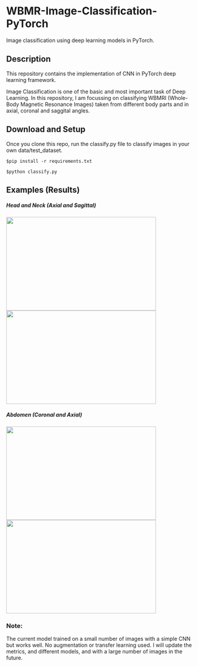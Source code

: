# WBMR-Image-Classification-PyTorch
Image classification using deep learning models in PyTorch.

## Description
This repository contains the implementation of CNN in PyTorch deep learning framework.

Image Classification is one of the basic and most important task of Deep Learning. In this repository, I am focussing on classifying WBMRI (Whole-Body Magnetic Resonance Images)  taken from different body parts and in axial, coronal and saggital angles.

## Download and Setup
Once you clone this repo, run the classify.py file to classify images in your own data/test_dataset.  

```
$pip install -r requirements.txt

$python classify.py
```

## Examples (Results)
##### Head and Neck (Axial and Sagittal) 
<div>
<img src="https://user-images.githubusercontent.com/3885659/77395146-d721e200-6d98-11ea-85b4-b8171be731bf.png" height="250" width="400">
<img src="https://user-images.githubusercontent.com/3885659/77460400-eafd3080-6df8-11ea-92ec-c555c5be9889.png" height="250" width="400">
</div>

##### Abdomen (Coronal and Axial)
<div>
<img src="https://user-images.githubusercontent.com/3885659/77395152-dbe69600-6d98-11ea-91ec-1bb38d93ea0f.png" height="250" width="400">
<img src="https://user-images.githubusercontent.com/3885659/77460381-e33d8c00-6df8-11ea-9f31-3c7d97d32444.png" height="250" width="400">
</div>
                                                                                                                                      
### Note:
The current model trained on a small number of images with a simple CNN but works well. No augmentation or transfer learning used. I will update the metrics, and different models, and with a large number of images in the future.  
